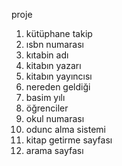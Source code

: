 proje

1.  kütüphane takip
2.  ısbn numarası
3.  kıtabin adı
4.  kitabın yazarı
5.  kitabın yayıncısı
6.  nereden geldiği
7.  basim yılı 
8.  öğrenciler
9.  okul numarası
10. odunc alma sistemi
11. kitap getirme sayfası
12. arama sayfası